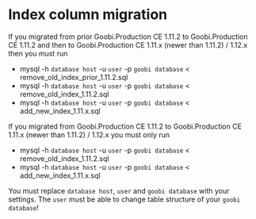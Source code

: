 # Index column migration #

If you migrated from prior Goobi.Production CE 1.11.2 to Goobi.Production CE 1.11.2 and then to Goobi.Production CE  1.11.x (newer than 1.11.2) / 1.12.x then you must run

- mysql -h `database host` -u `user` -p `goobi database` < remove_old_index_prior_1.11.2.sql
- mysql -h `database host` -u `user` -p `goobi database` < remove_old_index_1.11.2.sql
- mysql -h `database host` -u `user` -p `goobi database` < add_new_index_1.11.x.sql

If you migrated from Goobi.Production CE  1.11.2 to Goobi.Production CE  1.11.x (newer than 1.11.2) / 1.12.x you must only run

- mysql -h `database host` -u `user` -p `goobi database` < remove_old_index_1.11.2.sql
- mysql -h `database host` -u `user` -p `goobi database` < add_new_index_1.11.x.sql

You must replace `database host`, `user` and `goobi database` with your settings. The `user` must be able to change table structure of your `goobi database`!

